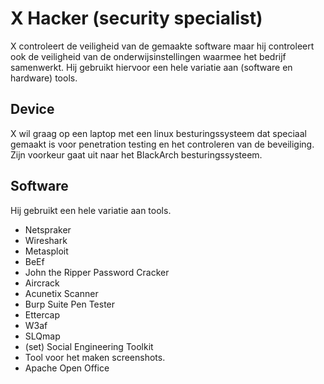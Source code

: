 # X Hacker (security specialist)
X controleert de veiligheid van de gemaakte software maar hij controleert ook de veiligheid van de onderwijsinstellingen waarmee het bedrijf samenwerkt. Hij gebruikt hiervoor een hele variatie aan (software en hardware) tools.

## Device
X wil graag op een laptop met een linux besturingssysteem dat speciaal gemaakt is voor penetration testing en het controleren van de beveiliging. Zijn voorkeur gaat uit naar het BlackArch besturingssysteem.

## Software
Hij gebruikt een hele variatie aan tools.
* Netspraker
* Wireshark
* Metasploit
* BeEf
* John the Ripper Password Cracker
* Aircrack
* Acunetix Scanner
* Burp Suite Pen Tester
* Ettercap
* W3af
* SLQmap
* (set) Social Engineering Toolkit
* Tool voor het maken screenshots.
* Apache Open Office

